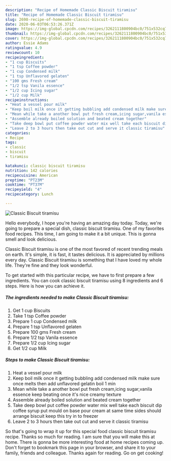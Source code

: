 ```yaml
---
description: "Recipe of Homemade Classic Biscuit tiramisu"
title: "Recipe of Homemade Classic Biscuit tiramisu"
slug: 2698-recipe-of-homemade-classic-biscuit-tiramisu
date: 2020-06-03T06:53:26.371Z
image: https://img-global.cpcdn.com/recipes/3262111800904bc0/751x532cq70/classic-biscuit-tiramisu-recipe-main-photo.jpg
thumbnail: https://img-global.cpcdn.com/recipes/3262111800904bc0/751x532cq70/classic-biscuit-tiramisu-recipe-main-photo.jpg
cover: https://img-global.cpcdn.com/recipes/3262111800904bc0/751x532cq70/classic-biscuit-tiramisu-recipe-main-photo.jpg
author: Essie Adams
ratingvalue: 4.9
reviewcount: 10
recipeingredient:
- "1 cup Biscuits"
- "1 tsp Coffee powder"
- "1 cup Condensed milk"
- "1 tsp Unflavored gelaten"
- "100 gms Fresh cream"
- "1/2 tsp Vanila essence"
- "1/2 cup Icing sugar"
- "1/2 cup Milk"
recipeinstructions:
- "Heat a vessel pour milk"
- "Keep boil milk once it getting bubbling add condensed milk make sure once melts then add unflavored gelatin boil 1 min"
- "Mean while take a another bowl put fresh cream,icing sugar,vanila essence keep beating once it&#39;s nice creamy texture"
- "Assemble already boiled solution and beated cream together"
- "Take deep bowl put coffee powder water mix well take each biscuit dip coffee syrup put mould on base pour cream at same time sides should arrange biscuit keep this try in to freezer"
- "Leave 2 to 3 hours then take out cut and serve it classic tiramisu"
categories:
- Recipe
tags:
- classic
- biscuit
- tiramisu

katakunci: classic biscuit tiramisu 
nutrition: 142 calories
recipecuisine: American
preptime: "PT23M"
cooktime: "PT37M"
recipeyield: "4"
recipecategory: Lunch

---
```



![Classic Biscuit tiramisu](https://img-global.cpcdn.com/recipes/3262111800904bc0/751x532cq70/classic-biscuit-tiramisu-recipe-main-photo.jpg)

Hello everybody, I hope you're having an amazing day today. Today, we're going to prepare a special dish, classic biscuit tiramisu. One of my favorites food recipes. This time, I am going to make it a bit unique. This is gonna smell and look delicious.



Classic Biscuit tiramisu is one of the most favored of recent trending meals on earth. It's simple, it is fast, it tastes delicious. It is appreciated by millions every day. Classic Biscuit tiramisu is something that I have loved my whole life. They're fine and they look wonderful.


To get started with this particular recipe, we have to first prepare a few ingredients. You can cook classic biscuit tiramisu using 8 ingredients and 6 steps. Here is how you can achieve it.

<!--inarticleads1-->

##### The ingredients needed to make Classic Biscuit tiramisu:

1. Get 1 cup Biscuits
1. Take 1 tsp Coffee powder
1. Prepare 1 cup Condensed milk
1. Prepare 1 tsp Unflavored gelaten
1. Prepare 100 gms Fresh cream
1. Prepare 1/2 tsp Vanila essence
1. Prepare 1/2 cup Icing sugar
1. Get 1/2 cup Milk




<!--inarticleads2-->

##### Steps to make Classic Biscuit tiramisu:

1. Heat a vessel pour milk
1. Keep boil milk once it getting bubbling add condensed milk make sure once melts then add unflavored gelatin boil 1 min
1. Mean while take a another bowl put fresh cream,icing sugar,vanila essence keep beating once it&#39;s nice creamy texture
1. Assemble already boiled solution and beated cream together
1. Take deep bowl put coffee powder water mix well take each biscuit dip coffee syrup put mould on base pour cream at same time sides should arrange biscuit keep this try in to freezer
1. Leave 2 to 3 hours then take out cut and serve it classic tiramisu




So that's going to wrap it up for this special food classic biscuit tiramisu recipe. Thanks so much for reading. I am sure that you will make this at home. There is gonna be more interesting food at home recipes coming up. Don't forget to bookmark this page in your browser, and share it to your family, friends and colleague. Thanks again for reading. Go on get cooking!

